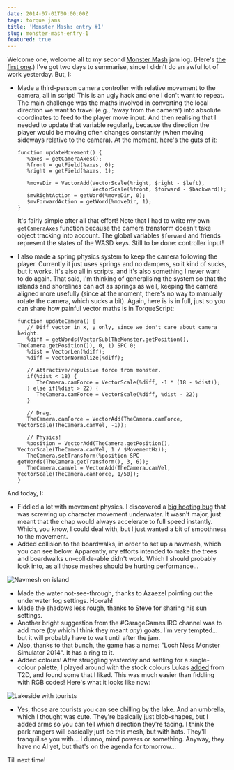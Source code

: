 ```yaml
---
date: 2014-07-01T00:00:00Z
tags: torque jams
title: 'Monster Mash: entry #1'
slug: monster-mash-entry-1
featured: true
---
```


Welcome one, welcome all to my second [Monster Mash][] jam log.
(Here's [the first one][].)
I've got two days to summarise, since I didn't do an awful lot of work yesterday.
But, I:

 * Made a third-person camera controller with relative movement to the camera, all in script!
   This is an ugly hack and one I don't want to repeat.
   The main challenge was the maths involved in converting the local direction we want to travel (e.g., 'away from the camera') into absolute coordinates to feed to the player move input.
   And then realising that I needed to update that variable regularly, because the direction the player would be moving often changes constantly (when moving sideways relative to the camera).
   At the moment, here's the guts of it:

   ```
   function updateMovement() {
      %axes = getCameraAxes();
      %front = getField(%axes, 0);
      %right = getField(%axes, 1);

      %moveDir = VectorAdd(VectorScale(%right, $right - $left),
                           VectorScale(%front, $forward - $backward));
      $mvRightAction = getWord(%moveDir, 0);
      $mvForwardAction = getWord(%moveDir, 1);
   }
   ```

   It's fairly simple after all that effort!
   Note that I had to write my own `getCameraAxes` function because the camera transform doesn't take object tracking into account.
   The global variables `$forward` and friends represent the states of the WASD keys.
   Still to be done: controller input!

 * I also made a spring physics system to keep the camera following the player.
   Currently it just uses springs and no dampers, so it kind of sucks, but it works.
   It's also all in scripts, and it's also something I never want to do again.
   That said, I'm thinking of generalising the system so that the islands and shorelines can act as springs as well, keeping the camera aligned more usefully (since at the moment, there's no way to manually rotate the camera, which sucks a bit).
   Again, here is is in full, just so you can share how painful vector maths is in TorqueScript:

   ```
   function updateCamera() {
      // Diff vector in x, y only, since we don't care about camera height.
      %diff = getWords(VectorSub(TheMonster.getPosition(), TheCamera.getPosition()), 0, 1) SPC 0;
      %dist = VectorLen(%diff);
      %diff = VectorNormalize(%diff);

      // Attractive/repulsive force from monster.
      if(%dist < 18) {
         TheCamera.camForce = VectorScale(%diff, -1 * (18 - %dist));
      } else if(%dist > 22) {
         TheCamera.camForce = VectorScale(%diff, %dist - 22);
      }

      // Drag.
      TheCamera.camForce = VectorAdd(TheCamera.camForce, VectorScale(TheCamera.camVel, -1));

      // Physics!
      %position = VectorAdd(TheCamera.getPosition(), VectorScale(TheCamera.camVel, 1 / $MovementHz));
      TheCamera.setTransform(%position SPC getWords(TheCamera.getTransform(), 3, 6));
      TheCamera.camVel = VectorAdd(TheCamera.camVel, VectorScale(TheCamera.camForce, 1/50));
   }
   ```

And today, I:

 * Fiddled a lot with movement physics.
   I discovered a [big hooting bug][] that was screwing up character movement underwater.
   It wasn't major, just meant that the chap would always accelerate to full speed instantly.
   Which, you know, I could deal with, but I just wanted a bit of smoothness to the movement.
 * Added collision to the boardwalks, in order to set up a navmesh, which you can see below.
   Apparently, my efforts intended to make the trees and boardwalks un-collide-able didn't work.
   Which I should probably look into, as all those meshes should be hurting performance...

![Navmesh on island](http://imgur.com/KmodSQF.png)

 * Made the water not-see-through, thanks to Azaezel pointing out the underwater fog settings. Hoorah!
 * Made the shadows less rough, thanks to Steve for sharing his sun settings.
 * Another bright suggestion from the #GarageGames IRC channel was to add more (by which I think they meant _any_) goats.
   I'm very tempted... but it will probably have to wait until after the jam.
 * Also, thanks to that bunch, the game has a name: "Loch Ness Monster Simulator 2014".
   It has a ring to it.
 * Added colours!
   After struggling yesterday and settling for a single-colour palette, I played around with the stock colours Lukas [added][] from T2D, and found some that I liked.
   This was much easier than fiddling with RGB codes!
   Here's what it looks like now:

![Lakeside with tourists](http://imgur.com/LYCx6y7.png)

 * Yes, those are tourists you can see chilling by the lake.
   And an umbrella, which I thought was cute.
   They're basically just blob-shapes, but I added arms so you can tell which direction they're facing.
   I think the park rangers will basically just be this mesh, but with hats.
   They'll tranquilise you with... I dunno, mind powers or something.
   Anyway, they have no AI yet, but that's on the agenda for tomorrow...

Till next time!

[Monster Mash]: http://itch.io/jams/monster-mash
[the first one]: ../../2014-06-29/monster-mash-entry-0/
[big hooting bug]: http://www.garagegames.com/community/forums/viewthread/138093
[added]: https://github.com/GarageGames/Torque3D/pull/613
